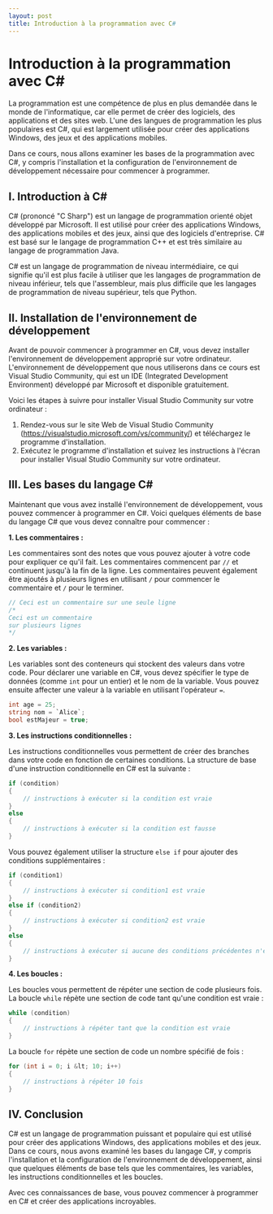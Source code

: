```yaml
---
layout: post
title: Introduction à la programmation avec C#
---
```


# Introduction à la programmation avec C#

La programmation est une compétence de plus en plus demandée dans le monde de l'informatique, car elle permet de créer des logiciels, des applications et des sites web. L'une des langues de programmation les plus populaires est C#, qui est largement utilisée pour créer des applications Windows, des jeux et des applications mobiles.

Dans ce cours, nous allons examiner les bases de la programmation avec C#, y compris l'installation et la configuration de l'environnement de développement nécessaire pour commencer à programmer.

## I. Introduction à C#

C# (prononcé "C Sharp") est un langage de programmation orienté objet développé par Microsoft. Il est utilisé pour créer des applications Windows, des applications mobiles et des jeux, ainsi que des logiciels d'entreprise. C# est basé sur le langage de programmation C++ et est très similaire au langage de programmation Java.

C# est un langage de programmation de niveau intermédiaire, ce qui signifie qu'il est plus facile à utiliser que les langages de programmation de niveau inférieur, tels que l'assembleur, mais plus difficile que les langages de programmation de niveau supérieur, tels que Python.

## II. Installation de l'environnement de développement

Avant de pouvoir commencer à programmer en C#, vous devez installer l'environnement de développement approprié sur votre ordinateur. L'environnement de développement que nous utiliserons dans ce cours est Visual Studio Community, qui est un IDE (Integrated Development Environment) développé par Microsoft et disponible gratuitement.

Voici les étapes à suivre pour installer Visual Studio Community sur votre ordinateur :

1. Rendez-vous sur le site Web de Visual Studio Community (https://visualstudio.microsoft.com/vs/community/) et téléchargez le programme d'installation.
2. Exécutez le programme d'installation et suivez les instructions à l'écran pour installer Visual Studio Community sur votre ordinateur.

## III. Les bases du langage C#

Maintenant que vous avez installé l'environnement de développement, vous pouvez commencer à programmer en C#. Voici quelques éléments de base du langage C# que vous devez connaître pour commencer :

**1. Les commentaires :**

Les commentaires sont des notes que vous pouvez ajouter à votre code pour expliquer ce qu'il fait. Les commentaires commencent par `//` et continuent jusqu'à la fin de la ligne. Les commentaires peuvent également être ajoutés à plusieurs lignes en utilisant `/` pour commencer le commentaire et `/` pour le terminer.
```csharp
// Ceci est un commentaire sur une seule ligne
/* 
Ceci est un commentaire 
sur plusieurs lignes 
*/
```

**2. Les variables :**

Les variables sont des conteneurs qui stockent des valeurs dans votre code. Pour déclarer une variable en C#, vous devez spécifier le type de données (comme `int` pour un entier) et le nom de la variable. Vous pouvez ensuite affecter une valeur à la variable en utilisant l'opérateur `=`.
```csharp
int age = 25;
string nom = `Alice`;
bool estMajeur = true;
```

**3. Les instructions conditionnelles :**

Les instructions conditionnelles vous permettent de créer des branches dans votre code en fonction de certaines conditions. La structure de base d'une instruction conditionnelle en C# est la suivante :
```csharp
if (condition)
{
    // instructions à exécuter si la condition est vraie
}
else
{
    // instructions à exécuter si la condition est fausse
}
```

Vous pouvez également utiliser la structure `else if` pour ajouter des conditions supplémentaires :
```csharp
if (condition1)
{
    // instructions à exécuter si condition1 est vraie
}
else if (condition2)
{
    // instructions à exécuter si condition2 est vraie
}
else
{
    // instructions à exécuter si aucune des conditions précédentes n'est vraie
}
```

**4. Les boucles :**

Les boucles vous permettent de répéter une section de code plusieurs fois. La boucle `while` répète une section de code tant qu'une condition est vraie :
```csharp
while (condition)
{
    // instructions à répéter tant que la condition est vraie
}
```

La boucle `for` répète une section de code un nombre spécifié de fois :
```csharp
for (int i = 0; i &lt; 10; i++)
{
    // instructions à répéter 10 fois
}
```

## IV. Conclusion

C# est un langage de programmation puissant et populaire qui est utilisé pour créer des applications Windows, des applications mobiles et des jeux. Dans ce cours, nous avons examiné les bases du langage C#, y compris l'installation et la configuration de l'environnement de développement, ainsi que quelques éléments de base tels que les commentaires, les variables, les instructions conditionnelles et les boucles.

Avec ces connaissances de base, vous pouvez commencer à programmer en C# et créer des applications incroyables.

